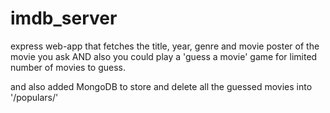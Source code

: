 # imdb_server
express web-app that fetches the title, year, genre and movie poster of the movie you ask
AND 
also you could play a 'guess a movie' game for limited number of movies to guess.

and also added MongoDB to store and delete all the guessed movies into '/populars/'